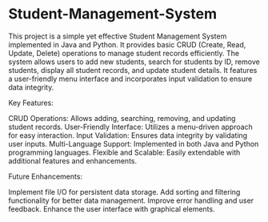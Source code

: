 # Student-Management-System

This project is a simple yet effective Student Management System implemented in Java and Python. It provides basic CRUD (Create, Read, Update, Delete) operations to manage student records efficiently. The system allows users to add new students, search for students by ID, remove students, display all student records, and update student details. It features a user-friendly menu interface and incorporates input validation to ensure data integrity.

Key Features:

CRUD Operations: Allows adding, searching, removing, and updating student records.
User-Friendly Interface: Utilizes a menu-driven approach for easy interaction.
Input Validation: Ensures data integrity by validating user inputs.
Multi-Language Support: Implemented in both Java and Python programming languages.
Flexible and Scalable: Easily extendable with additional features and enhancements.

Future Enhancements:

Implement file I/O for persistent data storage.
Add sorting and filtering functionality for better data management.
Improve error handling and user feedback.
Enhance the user interface with graphical elements.
